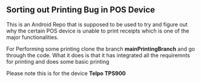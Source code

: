 <!DOCTYPE html>
<html>
<head>
	<meta charset="utf-8">
	<meta name="viewport" content="width=device-width, initial-scale=1">
</head>
<body>
  <h2>Sorting out Printing Bug in POS Device</h2>
  <p>This is an Android Repo that is supposed to be used to try and figure out why the certain POS device is unable to print receipts which is one of the major functionalities.</p>
	<p>For Performing some printing clone the branch <b>mainPrintingBranch</b> and go through the code. What it does is that it has integrated all the requiremnts for printing and does some basic printing</p>
	<p>Please note this is for the device <b>Telpo TPS900</b></p>
	
</body>
</html>
